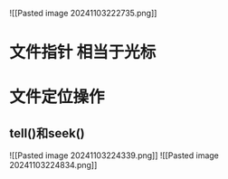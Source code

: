 ![[Pasted image 20241103222735.png]]


# 文件指针   相当于光标

# 文件定位操作
## tell()和seek()
![[Pasted image 20241103224339.png]]
![[Pasted image 20241103224834.png]]

